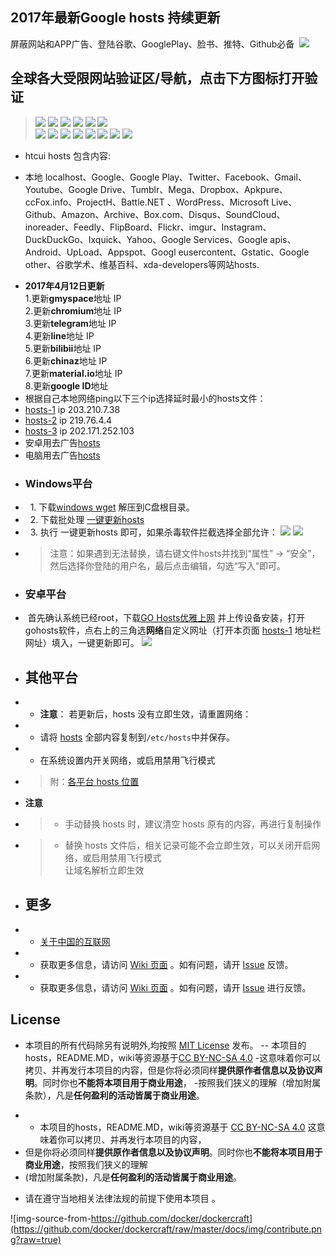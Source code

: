 
  ##                         2017年最新Google hosts 持续更新
  屏蔽网站和APP广告、登陆谷歌、GooglePlay、脸书、推特、Github必备
  [![][tp12]](https://chrome.google.com/webstore/category/extensions?utm_source=chrome-ntp-icon)
  ## 全球各大受限网站验证区/导航，点击下方图标打开验证
> [![][tp1]](https://www.google.com.hk)   [![][tp2]](https://www.youtube.com)   [![][tp3]](https://www.wikipedia.org) [![][tp13]](https://play.google.com/store/apps) [![][tp14]](https://www.dropbox.com) [![][tp15]](https://www.yahoo.com/)<br/>
  [![][tp4]](https://www.facebook.com) [![][tp5]](https://github.com)  [![][tp6]](https://www.twitter.com) [![][tp7]](https://www.tumblr.com/) 
  [![][tp8]](https://onedrive.live.com/) [![][tp9]](https://www.panoramio.com/)  [![][tp10]](https://www.flickr.com/) [![][tp11]](https://drive.google.com/) 
+ htcui hosts 包含内容:

+ 本地 localhost、Google、Google Play、Twitter、Facebook、Gmail、Youtube、Google Drive、Tumblr、Mega、Dropbox、Apkpure、ccFox.info、ProjectH、Battle.NET 、WordPress、Microsoft Live、Github、Amazon、Archive、Box.com、Disqus、SoundCloud、inoreader、Feedly、FlipBoard、Flickr、imgur、Instagram、DuckDuckGo、Ixquick、Yahoo、Google Services、Google apis、Android、UpLoad、Appspot、Googl eusercontent、Gstatic、Google other、谷歌学术、维基百科、xda-developers等网站hosts.
 -  **2017年4月12日更新**<br/>
    1.更新**gmyspace**地址 IP<br/>
    2.更新**chromium**地址 IP<br/>
    3.更新**telegram**地址 IP<br/>
    4.更新**line**地址 IP<br/>
    5.更新**bilibii**地址 IP<br/>
    6.更新**chinaz**地址 IP<br/>
    7.更新**material.io**地址 IP<br/>
    8.更新**google ID**地址
 -  根据自己本地网络ping以下三个ip选择延时最小的hosts文件：
 - [hosts-1](https://raw.githubusercontent.com/zhengpu1/hosts/master/1/hosts) ip 203.210.7.38
 - [hosts-2](https://raw.githubusercontent.com/zhengpu1/hosts/master/2/hosts) ip 219.76.4.4
 - [hosts-3](https://raw.githubusercontent.com/zhengpu1/hosts/master/3/hosts) ip 202.171.252.103
 - 安卓用去广告[hosts](https://raw.githubusercontent.com/vokins/yhosts/master/hosts)
 - 电脑用去广告[hosts](https://raw.githubusercontent.com/vokins/yhosts/master/hosts.txt)
  
 +    ### Windows平台
 -   1. 下载[windows wget](http://www.interlog.com/~tcharron/wgetwin-1_5_3_1-binary.zip) 解压到C盘根目录。
 -   2. 下载批处理 [一键更新hosts](https://raw.githubusercontent.com/zhengpu1/hosts/master/file/hosts及时更新.bat)
 -   3. 执行 一键更新hosts 即可，如果杀毒软件拦截选择全部允许：
    ![](https://github.com/zhengpu1/hosts/blob/master/file/pl.png)
    ![](https://github.com/zhengpu1/hosts/blob/master/file/pi.png)
 -  > 注意：如果遇到无法替换，请右键文件hosts并找到“属性” -> “安全”，然后选择你登陆的用户名，最后点击编辑，勾选“写入”即可。

 +   ### 安卓平台
 -  首先确认系统已经root，下载[GO Hosts优雅上网](https://raw.githubusercontent.com/zhengpu1/hosts/master/file/GOHosts%E4%BC%98%E9%9B%85%E4%B8%8A%E7%BD%91.apk) 并上传设备安装，打开gohosts软件，点右上的三角选**网络**自定义网址（打开本页面 [hosts-1](https://raw.githubusercontent.com/zhengpu1/hosts/master/1/hosts) 地址栏网址）填入，一键更新即可。
 ![](https://github.com/zhengpu1/hosts/blob/master/file/ho.png)
 +  ## 其他平台 
 + - **注意**： 若更新后，hosts 没有立即生效，请重置网络：
 + - 请将 [hosts][github-hosts] 全部内容复制到`/etc/hosts`中并保存。
 + - 在系统设置内开关网络，或启用禁用飞行模式
 +  > 附：[各平台 hosts 位置](https://github.com/racaljk/hosts/wiki/各平台-hosts-文件位置)
 
 + **注意**
 +  >  - 手动替换 hosts 时，建议清空 hosts 原有的内容，再进行复制操作
 +  >  - 替换 hosts 文件后，相关记录可能不会立即生效，可以关闭开启网络，或启用禁用飞行模式<br/>
  让域名解析立即生效
  
 + ## 更多
 
 + - [关于中国的互联网](https://github.com/racaljk/hosts/wiki/关于中国的互联网)
 + - 获取更多信息，请访问 [Wiki 页面](https://github.com/racaljk/hosts/wiki) 。如有问题，请开 [Issue](https://github.com/racaljk/hosts/issues) 反馈。
 + - 获取更多信息，请访问 [Wiki 页面](https://github.com/racaljk/hosts/wiki) 。如有问题，请开 [Issue](https://github.com/racaljk/hosts/issues) 进行反馈。
  
  
  ## License
 
  - 本项目的所有代码除另有说明外,均按照 [MIT License](LICENSE) 发布。
 -- 本项目的hosts，README.MD，wiki等资源基于[CC BY-NC-SA 4.0](https://creativecommons.org/licenses/by-nc-sa/4.0/)
 -这意味着你可以拷贝、并再发行本项目的内容，但是你将必须同样**提供原作者信息以及协议声明**。同时你也**不能将本项目用于商业用途**，
 -按照我们狭义的理解（增加附属条款），凡是**任何盈利的活动皆属于商业用途**。
 + - 本项目的hosts，README.MD，wiki等资源基于 [CC BY-NC-SA 4.0][CC-NC-SA-4.0] 这意味着你可以拷贝、并再发行本项目的内容，<br/>
 +  但是你将必须同样**提供原作者信息以及协议声明**。同时你也**不能将本项目用于商业用途**，按照我们狭义的理解<br/>
 +  (增加附属条款)，凡是**任何盈利的活动皆属于商业用途**。
  - 请在遵守当地相关法律法规的前提下使用本项目 。
  
  ![img-source-from-https://github.com/docker/dockercraft](https://github.com/docker/dockercraft/raw/master/docs/img/contribute.png?raw=true)
  
  [github-hosts]: https://raw.githubusercontent.com/zhengpu1/hosts/master/hosts "hosts on Github"
  [tp1]: http://htcui.com/wp-content/uploads/cbf87778dc36ff1e8a6ce93d896550231.png
  [tp2]: https://github.com/zhengpu1/hosts/blob/master/file/yt.png
  [tp3]: http://htcui.com/wp-content/uploads/fb2135f9db6782534705d34ab902c3d2.png
  [tp4]: http://htcui.com/wp-content/uploads/121ae84b8edaea52a3b0d20989ab91f6.png
  [tp5]: http://htcui.com/wp-content/uploads/github1.png
  [tp6]: http://htcui.com/wp-content/uploads/0d647a5e99924d009a5a89fad8742d92.png
  [tp7]: http://htcui.com/wp-content/uploads/tumblr.png
  [tp13]: https://github.com/zhengpu1/hosts/blob/master/file/play.png
  [tp14]: https://github.com/zhengpu1/hosts/blob/master/file/box.png
  [tp15]: https://github.com/zhengpu1/hosts/blob/master/file/yh.png
  [tp12]: http://idannywu.com/wp-content/uploads/2016/11/google_2015_logo_detail.png
  [tp8]: http://htcui.com/wp-content/uploads/7dbbe9538255860e51b1d7f43c665abe.png
  [tp9]: http://htcui.com/wp-content/uploads/78b20954404ebe2b7a435e4996d5e0c2.png
  [tp10]: http://htcui.com/wp-content/uploads/4968bef021342e4000b7232f04f5a14a.png
  [tp11]: http://htcui.com/wp-content/uploads/9ae18efdbaca1c0de7fd9dbd63635449.png
  [CC-NC-SA-4.0]: https://creativecommons.org/licenses/by-nc-sa/4.0/deed.zh
